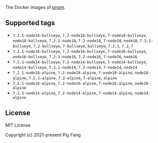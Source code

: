 The Docker images of [pnpm](https://pnpm.io).

## Supported tags

- `7.2.1-node18-bullseye`, `7.2-node18-bullseye`, `7-node18-bullseye`, `node18-bullseye`, `7.2.1-node18`, `7.2-node18`, `7-node18`, `node18`, `7.2.1-bullseye`, `7.2-bullseye`, `7-bullseye`, `bullseye`, `7.2.1`, `7.2`, `7`
- `7.2.1-node16-bullseye`, `7.2-node16-bullseye`, `7-node16-bullseye`, `node16-bullseye`, `7.2.1-node16`, `7.2-node16`, `7-node16`, `node16`
- `7.2.1-node14-bullseye`, `7.2-node14-bullseye`, `7-node14-bullseye`, `node14-bullseye`, `7.2.1-node14`, `7.2-node14`, `7-node14`, `node14`
- `7.2.1-node18-alpine`, `7.2-node18-alpine`, `7-node18-alpine`, `node18-alpine`, `7.2.1-alpine`, `7.2-alpine`, `7-alpine`, `alpine`
- `7.2.1-node16-alpine`, `7.2-node16-alpine`, `7-node16-alpine`, `node16-alpine`
- `7.2.1-node14-alpine`, `7.2-node14-alpine`, `7-node14-alpine`, `node14-alpine`

## License

MIT License

Copyright (c) 2021-present Pig Fang
